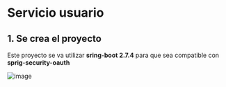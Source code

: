# Servicio usuario 


## 1. Se crea el proyecto 

Este proyecto se va utilizar **sring-boot 2.7.4** para que sea compatible con **sprig-security-oauth**

![image](https://github.com/crodrigr/microservicios-spring-boot-confenalco/assets/31961588/57447fbf-f071-4110-abfc-4c1eb4ee46ea)
